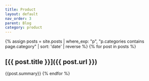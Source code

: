 ```yaml
---
title: Product
layout: default
nav_order: 3
parent: Blog
category: product
---
```


{% assign posts = site.posts | where_exp: "p", "p.categories contains page.category" | sort: 'date' | reverse %}
{% for post in posts %}
## [{{ post.title }}]({{ post.url }}) 
<!-- — {{ post.date | date: "%b %d, %Y"}} -->
{{post.summary}}
{% endfor %}